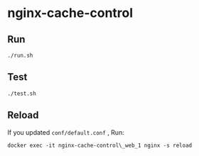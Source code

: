 # nginx-cache-control

## Run

```
./run.sh
```

## Test

```
./test.sh
```

## Reload

If you updated `conf/default.conf` , Run:

```
docker exec -it nginx-cache-control\_web_1 nginx -s reload
````
